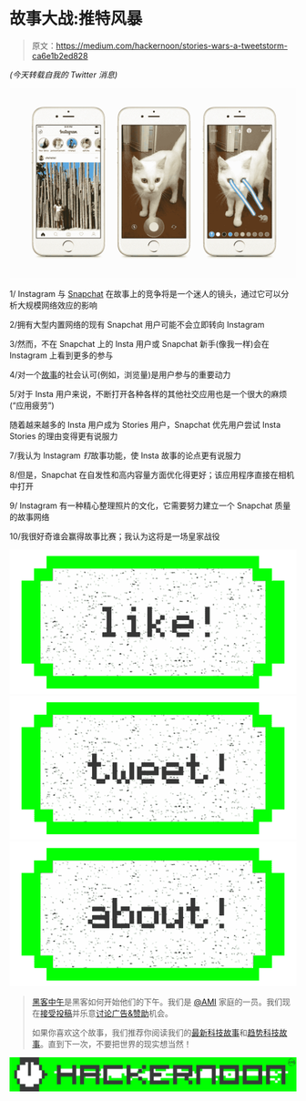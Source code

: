 # 故事大战:推特风暴

> 原文：<https://medium.com/hackernoon/stories-wars-a-tweetstorm-ca6e1b2ed828>

*(今天转载自我的 Twitter 消息)*

![](img/73a1a80e565bc72aac3f2ff9250f1520.png)

1/ Instagram 与 [Snapchat](https://hackernoon.com/tagged/snapchat) 在故事上的竞争将是一个迷人的镜头，通过它可以分析大规模网络效应的影响

2/拥有大型内置网络的现有 Snapchat 用户可能不会立即转向 Instagram

3/然而，不在 Snapchat 上的 Insta 用户或 Snapchat 新手(像我一样)会在 Instagram 上看到更多的参与

4/对一个[故事](https://hackernoon.com/tagged/story)的社会认可(例如，浏览量)是用户参与的重要动力

5/对于 Insta 用户来说，不断打开各种各样的其他社交应用也是一个很大的麻烦(“应用疲劳”)

随着越来越多的 Insta 用户成为 Stories 用户，Snapchat 优先用户尝试 Insta Stories 的理由变得更有说服力

7/我认为 Instagram *钉*故事功能，使 Insta 故事的论点更有说服力

8/但是，Snapchat 在自发性和高内容量方面优化得更好；该应用程序直接在相机中打开

9/ Instagram 有一种精心整理照片的文化，它需要努力建立一个 Snapchat 质量的故事网络

10/我很好奇谁会赢得故事比赛；我认为这将是一场皇家战役

[![](img/50ef4044ecd4e250b5d50f368b775d38.png)](http://bit.ly/HackernoonFB)[![](img/979d9a46439d5aebbdcdca574e21dc81.png)](https://goo.gl/k7XYbx)[![](img/2930ba6bd2c12218fdbbf7e02c8746ff.png)](https://goo.gl/4ofytp)

> [黑客中午](http://bit.ly/Hackernoon)是黑客如何开始他们的下午。我们是 [@AMI](http://bit.ly/atAMIatAMI) 家庭的一员。我们现在[接受投稿](http://bit.ly/hackernoonsubmission)并乐意[讨论广告&赞助](mailto:partners@amipublications.com)机会。
> 
> 如果你喜欢这个故事，我们推荐你阅读我们的[最新科技故事](http://bit.ly/hackernoonlatestt)和[趋势科技故事](https://hackernoon.com/trending)。直到下一次，不要把世界的现实想当然！

[![](img/be0ca55ba73a573dce11effb2ee80d56.png)](https://goo.gl/Ahtev1)